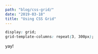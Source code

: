 ```yaml
---
path: "blog/css-grid/"
date: "2019-03-18"
title: "Using CSS Grid"
---
```

```css
display: grid;
grid-template-columns: repeat(3, 300px);
```
yay!